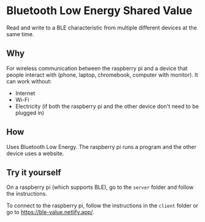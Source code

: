# Bluetooth Low Energy Shared Value
Read and write to a BLE characteristic from multiple different devices at the same time.

## Why
For wireless communication between the raspberry pi and a device that people interact with (phone, laptop, chromebook, computer with monitor). It can work without:
- Internet
- Wi-Fi
- Electricity (if both the raspberry pi and the other device don't need to be plugged in)

## How
Uses Bluetooth Low Energy. The raspberry pi runs a program and the other device uses a website.

## Try it yourself
On a raspberry pi (which supports BLE), go to the `server` folder and follow the instructions.

To connect to the raspberry pi, follow the instructions in the `client` folder or go to https://ble-value.netlify.app/.
